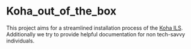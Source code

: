 # Koha_out_of_the_box

This project aims for a streamlined installation process of the [Koha ILS](https://koha-community.org). 
Additionally we try to provide helpful documentation for non tech-savvy individuals.

